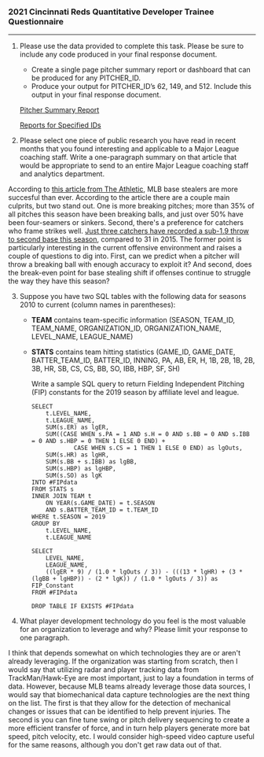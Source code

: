 ### 2021 Cincinnati Reds Quantitative Developer Trainee Questionnaire
---
1. Please use the data provided to complete this task.  Please be sure to include any code produced in your final response document.
    - Create a single page pitcher summary report or dashboard that can be produced for any PITCHER_ID.
    - Produce your output for PITCHER_ID’s 62, 149, and 512. Include this output in your final response document.

	[Pitcher Summary Report](https://spencerharrison.shinyapps.io/Pitcher-Summary-Report)
	
	[Reports for Specified IDs](reports/)

2. Please select one piece of public research you have read in recent months that you found interesting and applicable to a Major League coaching staff.  Write a one-paragraph summary on that article that would be appropriate to send to an entire Major League coaching staff and analytics department.

According to [this article from The Athletic](https://theathletic.com/2584790/2021/05/13/psst-mlb-base-stealers-have-never-been-more-successful-and-heres-why/), MLB base stealers are more succesful than ever. According to the article there are a couple main culprits, but two stand out. One is more breaking pitches; more than 35% of all pitches this season have been breaking balls, and just over 50% have been four-seamers or sinkers. Second, there's a preference for catchers who frame strikes well. [Just three catchers have recorded a sub-1.9 throw to second base this season](https://twitter.com/KyleAGlaser/status/1392164990052814848), compared to 31 in 2015. The former point is particularly interesting in the current offensive environment and raises a couple of questions to dig into. First, can we predict when a pitcher will throw a breaking ball with enough accuracy to exploit it? And second, does the break-even point for base stealing shift if offenses continue to struggle the way they have this season?

3. Suppose you have two SQL tables with the following data for seasons 2010 to current (column names in parentheses):
    - **TEAM** contains team-specific information (SEASON, TEAM_ID, TEAM_NAME, ORGANIZATION_ID, ORGANIZATION_NAME, LEVEL_NAME, LEAGUE_NAME) 
    - **STATS** contains team hitting statistics (GAME_ID, GAME_DATE, BATTER_TEAM_ID, BATTER_ID, INNING, PA, AB, ER, H, 1B, 2B, 1B, 2B, 3B, HR, SB, CS, CS, BB, SO, IBB, HBP, SF, SH)

        Write a sample SQL query to return Fielding Independent Pitching (FIP) constants for the 2019 season by affiliate level and league.
		
		```
		SELECT
			t.LEVEL_NAME,
			t.LEAGUE_NAME,
			SUM(s.ER) as lgER,
			SUM((CASE WHEN s.PA = 1 AND s.H = 0 AND s.BB = 0 AND s.IBB = 0 AND s.HBP = 0 THEN 1 ELSE 0 END) +
					CASE WHEN s.CS = 1 THEN 1 ELSE 0 END) as lgOuts,
			SUM(s.HR) as lgHR,
			SUM(s.BB + s.IBB) as lgBB,
			SUM(s.HBP) as lgHBP,
			SUM(s.SO) as lgK
		INTO #FIPdata
		FROM STATS s
		INNER JOIN TEAM t
			ON YEAR(s.GAME_DATE) = t.SEASON
			AND s.BATTER_TEAM_ID = t.TEAM_ID
		WHERE t.SEASON = 2019
		GROUP BY
			t.LEVEL_NAME,
			t.LEAGUE_NAME
	
		SELECT
			LEVEL_NAME,
			LEAGUE_NAME,
			((lgER * 9) / (1.0 * lgOuts / 3)) - (((13 * lgHR) + (3 * (lgBB + lgHBP)) - (2 * lgK)) / (1.0 * lgOuts / 3)) as FIP_Constant
		FROM #FIPdata

		DROP TABLE IF EXISTS #FIPdata
		```

4. What player development technology do you feel is the most valuable for an organization to leverage and why? Please limit your response to one paragraph.

I think that depends somewhat on which technologies they are or aren't already leveraging. If the organization was starting from scratch, then I would say that utilizing radar and player tracking data from TrackMan/Hawk-Eye are most important, just to lay a foundation in terms of data. However, because MLB teams already leverage those data sources, I would say that biomechanical data capture technologies are the next thing on the list. The first is that they allow for the detection of mechanical changes or issues that can be identified to help prevent injuries. The second is you can fine tune swing or pitch delivery sequencing to create a more efficient transfer of force, and in turn help players generate more bat speed, pitch velocity, etc. I would consider high-speed video capture useful for the same reasons, although you don't get raw data out of that.